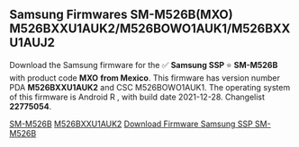 <h2>Samsung Firmwares SM-M526B(MXO) M526BXXU1AUK2/M526BOWO1AUK1/M526BXXU1AUJ2</h2>
Download the Samsung firmware for the ✅ <strong>Samsung SSP </strong> ⭐ <strong>SM-M526B</strong> with product code <strong>MXO</strong> <strong> from Mexico</strong>. This firmware has version number PDA <strong>M526BXXU1AUK2</strong> and CSC M526BOWO1AUK1. The operating system of this firmware is Android R , with build date 2021-12-28. Changelist <strong>22775054</strong>.

[SM-M526B](https://samfirm.shop/samsung/model/SM-M526B)
[M526BXXU1AUK2](https://samfirm.shop/samsung/pda/M526BXXU1AUK2)
[Download Firmware Samsung SSP SM-M526B](https://samfirm.shop/samsung/firmware/485936)
